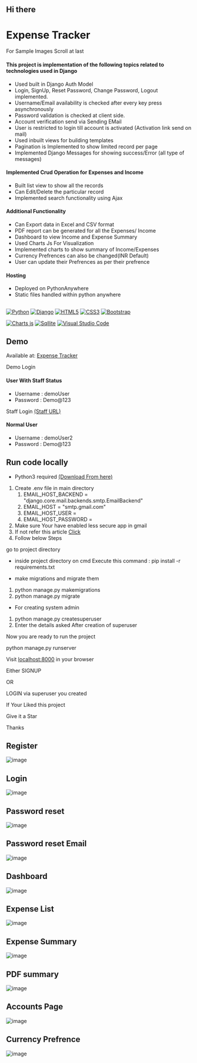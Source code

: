 ## Hi there

# Expense Tracker

For Sample Images Scroll at last

#### This project is implementation of the following topics related to technologies used in Django

- Used built in Django Auth Model
- Login, SignUp, Reset Password, Change Password, Logout implemented.
- Username/Email availability is checked after every key press asynchronously
- Password validation is checked at client side.
- Account verification send via Sending EMail 
- User is restricted to login till account is activated (Activation link send on mail)
- Used inbuilt views for building templates
- Pagination is Implemented to show limited record per page
- Implemented Django Messages for showing success/Error (all type of messages)

#### Implemented Crud Operation for Expenses and Income
- Built list view to show all the records
- Can Edit/Delete the particular record 
- Implemented search functionality using Ajax

#### Additional Functionality
- Can Export data in Excel and CSV format
- PDF report can be generated for all the Expenses/ Income 
- Dashboard to view Income and Expense Summary 
- Used Charts Js For Visualization 
- Implemented charts to show summary of Income/Expenses
- Currency Prefrences can also be changed(INR Default)
- User can update their Prefrences as per their prefrence

#### Hosting
- Deployed on PythonAnywhere
- Static files handled within python anywhere

##

[![Python](https://img.shields.io/badge/Python-3776AB?style=for-the-badge&logo=python&logoColor=white)](https://www.python.org/)
[![Django](https://img.shields.io/badge/Django-092E20?style=for-the-badge&logo=django&logoColor=white)](https://www.djangoproject.com/)
[![HTML5](https://img.shields.io/badge/html5-%23E34F26.svg?style=for-the-badge&logo=html5&logoColor=white)](https://developer.mozilla.org/en-US/docs/Glossary/HTML5)
[![CSS3](https://img.shields.io/badge/css3-%231572B6.svg?style=for-the-badge&logo=css3&logoColor=white)](https://developer.mozilla.org/en-US/docs/Web/CSS)
[![Bootstrap](https://img.shields.io/badge/Bootstrap-563D7C?style=for-the-badge&logo=bootstrap&logoColor=white)](https://getbootstrap.com/)

[![Charts js](https://img.shields.io/badge/Chart.js-FF6384?style=for-the-badge&logo=chartdotjs&logoColor=white)](https://www.chartjs.org/)
[![Sqllite](https://img.shields.io/badge/SQLite-07405E?style=for-the-badge&logo=sqlite&logoColor=white)](https://www.sqlite.org/)
[![Visual Studio Code](https://img.shields.io/badge/Visual_Studio_Code-0078D4?style=for-the-badge&logo=visual%20studio%20code&logoColor=white)](https://code.visualstudio.com/)

## Demo

Available at: [Expense Tracker](https://avi15.pythonanywhere.com)

Demo Login 

#### User With Staff Status
- Username : demoUser
- Password : Demo@123

Staff Login [(Staff URL)](https://avi15.pythonanywhere.com/admin)

#### Normal User
- Username : demoUser2
- Password : Demo@123


## Run code locally 

- Python3 required [(Download From here)](https://www.python.org/downloads/)

1. Create .env file in main directory 
    1. EMAIL_HOST_BACKEND = "django.core.mail.backends.smtp.EmailBackend"
    2. EMAIL_HOST = "smtp.gmail.com"
    3. EMAIL_HOST_USER = <Your email>
    4. EMAIL_HOST_PASSWORD = <Your email password>
2. Make sure Your have enabled less secure app in gmail 
3. If not refer this article [Click](https://www.dev2qa.com/how-do-i-enable-less-secure-apps-on-gmail)
4. Follow below Steps

go to project directory
- inside project directory on cmd
  Execute this command : pip install -r requirements.txt
  
- make migrations and migrate them

1. python manage.py makemigrations
2. python manage.py migrate
  
- For creating system admin 
  
1. python manage.py createsuperuser
2. Enter the details asked
After creation of superuser

Now you are ready to run the project 

  python manage.py runserver
 
Visit [localhost:8000](http://localhost:8000/) in your browser
  
Either SIGNUP 
  
OR

LOGIN via superuser you created

If Your Liked this project 

Give it a Star

Thanks
  

  
  ## Register 
  ![image](https://user-images.githubusercontent.com/43076709/164882058-4bc23b05-6f7b-442f-89c4-7ee294a466d4.png)

  ## Login
  ![image](https://user-images.githubusercontent.com/43076709/164882150-52e99a83-49cd-434a-970c-f040f7a940bc.png)

  ## Password reset 
  ![image](https://user-images.githubusercontent.com/43076709/164882250-5249c63b-6af6-4e86-b67f-35ac750d3a06.png)
  
  ## Password reset Email 
  ![image](https://user-images.githubusercontent.com/43076709/164882355-8ff00452-04e2-499d-9464-3615749ebca0.png)

  ## Dashboard
  ![image](https://user-images.githubusercontent.com/43076709/164880800-ed0fd618-884d-442f-8c1e-a64929c4db5f.png)

  ## Expense List
  ![image](https://user-images.githubusercontent.com/43076709/164880968-8ab7681d-6621-4d86-b215-3e0a59b77a00.png)
  
  ## Expense Summary
  ![image](https://user-images.githubusercontent.com/43076709/164881574-874344ae-9e11-4fc6-9be7-4ea29536ce8c.png)
  
  ## PDF summary
 ![image](https://user-images.githubusercontent.com/43076709/164881801-e2dfab60-cc72-4c91-8625-a9b84b54c08e.png)

 ## Accounts Page
  ![image](https://user-images.githubusercontent.com/43076709/164882461-88ef18d0-0781-480a-a348-3e0b07292734.png)

 ## Currency Prefrence
  ![image](https://user-images.githubusercontent.com/43076709/164882479-2695600c-2543-4ab9-acfc-9b05a2c76617.png)
  
  
  
 




